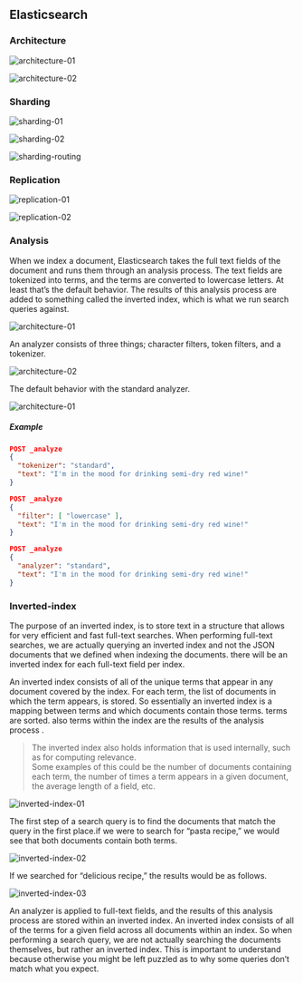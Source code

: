 ## Elasticsearch


### Architecture

![architecture-01](images/architecture/architecture-01.png)

![architecture-02](images/architecture/architecture-02.png)


### Sharding

![sharding-01](images/sharding/sharding-01.png)

![sharding-02](images/sharding/sharding-02.png)

![sharding-routing](images/sharding/sharding-routing.png)


### Replication

![replication-01](images/replication/replication-01.png)

![replication-02](images/replication/replication-02.png)


### Analysis

When we index a document, Elasticsearch takes the full text fields of the document and runs them through an analysis process. The text fields are tokenized into terms, and the terms are converted to lowercase letters. At least that’s the default behavior. The results of this analysis process are added to something called the inverted index, which is what we run search queries against.

![architecture-01](images/analysis/introduction-to-analysis.png)

An analyzer consists of three things; character filters, token filters, and a tokenizer. 

![architecture-02](images/analysis/analyzer-flow.png)

The default behavior with the standard analyzer.

![architecture-01](images/analysis/analyzer-flow-example.png)

##### Example

```json
POST _analyze
{
  "tokenizer": "standard",
  "text": "I'm in the mood for drinking semi-dry red wine!"
}

POST _analyze
{
  "filter": [ "lowercase" ],
  "text": "I'm in the mood for drinking semi-dry red wine!"
}

POST _analyze
{
  "analyzer": "standard",
  "text": "I'm in the mood for drinking semi-dry red wine!"
}
```

### Inverted-index

The purpose of an inverted index, is to store text in a structure that allows for very efficient and fast full-text searches. When performing full-text searches, we are actually querying an inverted index and not the JSON documents that we defined when indexing the documents. there will be an inverted index for each full-text field per index. 

An inverted index consists of all of the unique terms that appear in any document covered by the index. For each term, the list of documents in which the term appears, is stored. So essentially an inverted index is a mapping between terms and which documents contain those terms. terms are sorted. also terms within the index are the results of the analysis process .

> The inverted index also holds information that is used internally, such as for computing relevance. </br>
> Some examples of this could be the number of documents containing each term, the number of times a term appears in a given document, the average length of a field, etc. </br>

![inverted-index-01](images/inverted-index/inverted-index-01.png)

The first step of a search query is to find the documents that match the query in the first place.if we were to search for “pasta recipe,” we would see that both documents contain both terms.

![inverted-index-02](images/inverted-index/inverted-index-02.png)

If we searched for “delicious recipe,” the results would be as follows.

![inverted-index-03](images/inverted-index/inverted-index-03.png)

An analyzer is applied to full-text fields, and the results of this analysis process are stored within an inverted index. An inverted index consists of all of the terms for a given field across all documents within an index. So when performing a search query, we are not actually searching the documents themselves, but rather an inverted index. This is important to understand because otherwise you might be left puzzled as to why some queries don’t match what you expect.

<!--

sharding

Suppose that you have an index containing lots of documents, totalling 1 terabyte of data. You have two nodes in your cluster, each with 512 gigabytes available for storing data. Clearly the entire index will not fit on either of the nodes, so splitting the index’ data up somehow is necessary, or we would effectively be out of disk space.
Sharding solves this problem by dividing indices into smaller pieces named shards. So a shard will contain a subset of an index’ data and is in itself fully functional and independent, and you can kind of think of a shard as an “independent index.” 

 So in the case of the previous example, we could divide the 1 terabyte index into four shards, each containing 256 gigabytes of data, and these shards could then be distributed across the two nodes, meaning that the index as a whole now fits with the disk capacity that we have available.

to summarize, sharding is a way of dividing an index’ data volume into smaller parts which are called shards. This enables you to distribute data across multiple nodes within a cluster, meaning that you can store a terabyte of data even if you have no single node with that disk capacity. Sharding also increases performance in cases where shards are distributed on multiple nodes, because search queries can then be parallelized, which better utilizes the hardware resources that your nodes have available to them.

But how does Elasticsearch know on which shard to store a new document, and how will it find it when retrieving it by ID? There needs to be a way of determining this, because surely it cannot be random. And also, documents should be distributed evenly between nodes by default, so that we won’t have one shard containing way more documents than another. So determining which shard a given document should be stored in or has been stored is, is called routing.

By default, the “routing” value will equal a given document’s ID. This value is then passed through a hashing function, which generates a number that can be used for the division. The remainder of dividing the generated number with the number of primary shards in the index, will give the shard number. This is how Elasticsearch determines the location of specific documents. When executing search queries (i.e. not looking a specific document up by ID), the process is different, as the query is then broadcasted to all shards.

replica

an index of one terabyte divided into four shards of each 256 gigabytes. The shards are now primary shards and each have a replica shard.


To sum up, a replica shard or replica is a copy of a shard. A shard with a replica is referred to as a primary shard, and a primary shard and its replicas, is referred to as a replication group. The purpose of replication is both to ensure high availability and to improve search query performance, although the main purpose is often to be more fault tolerant. This is accomplished by never storing a replica shard on the same node as its primary shard. Each shard within an index has a single replica by default, given that the cluster contains more than a single node.

We have a cluster with two nodes. We only have a single index consisting of two shards, each with two replicas. We have a client on the left-hand side, which would typically be a server communicating with the cluster. In this case, we want to delete a document from the index. At this point, Elasticsearch needs to find the correct replication group, and thereby also the primary shard. This is done with so-called routing, which is not something that we will get into right now, so you can consider that a black box. Just know that something happens there that finds the appropriate replication group and its primary shard – Shard A in this example. The operation is then routed to the primary shard where it is validated and then executed. Once the operation completes on the primary shard itself, the operation is sent to the replica shards within the replication group. In this case that means that the delete operation is sent to Replica A1 and Replica A2. When the operation successfully completes on both of these replicas, the primary shard — i.e. Shard A — acknowledges that the request was successful to the client.
-->

